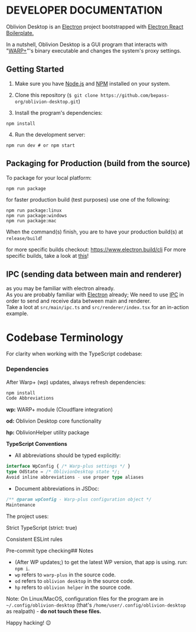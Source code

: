 # DEVELOPER DOCUMENTATION

Oblivion Desktop is an [Electron](https://www.electronjs.org/) project bootstrapped with [Electron React Boilerplate.
](https://github.com/electron-react-boilerplate/electron-react-boilerplate)

In a nutshell, Oblivion Desktop is a GUI program that interacts with "[WARP+](https://github.com/bepass-org/warp-plus/)"'s binary executable and changes the system's proxy settings.

<!-- and [sing-box](https://sing-box.sagernet.org/alig) binaries. -->

## Getting Started

1. Make sure you have [Node.js](https://nodejs.org/) and [NPM](https://www.npmjs.com/) installed on your system.

2. Clone this repository (`$ git clone https://github.com/bepass-org/oblivion-desktop.git`)

3. Install the program's dependencies:

```shell
npm install
```

4. Run the development server:

```shell
npm run dev # or npm start
```

## Packaging for Production (build from the source)

To package for your local platform:

```shell
npm run package
```

for faster production build (test purposes) use one of the following:

```shell
npm run package:linux
npm run package:windows
npm run package:mac
```

When the command(s) finish, you are to have your production build(s) at `release/build`!

for more specific builds checkout: https://www.electron.build/cli
For more specific builds, take a look at [this](https://electron.build/cli)!

## IPC (sending data between main and renderer)

as you may be familiar with electron already.  
As you are probably familiar with [Electron](https://electron.build/) already;
We need to use [IPC](https://www.electronjs.org/docs/latest/tutorial/ipc) in order to send and receive data between main and renderer.  
Take a loot at `src/main/ipc.ts` and `src/renderer/index.tsx` for an in-action example.

# Codebase Terminology
For clarity when working with the TypeScript codebase:

### Dependencies
After Warp+ (wp) updates, always refresh dependencies:

```bash
npm install
Code Abbreviations
```

<b>wp:</b> WARP+ module (Cloudflare integration)

<b>od:</b> Oblivion Desktop core functionality

<b>hp:</b> OblivionHelper utility package

<b>TypeScript Conventions</b>

- All abbreviations should be typed explicitly:
```ts
interface WpConfig { /* Warp-plus settings */ }
type OdState = /* OblivionDesktop state */;
Avoid inline abbreviations - use proper type aliases
```

- Document abbreviations in JSDoc:
```ts
/** @param wpConfig - Warp-plus configuration object */
Maintenance
```
The project uses:

Strict TypeScript (strict: true)

Consistent ESLint rules

Pre-commit type checking## Notes

- (After WP updates;) to get the latest WP version, that app is using. run: `npm i`.
- `wp` refers to `warp-plus` in the source code.
- `od` refers to `oblivion desktop` in the source code.
- `hp` refers to `oblivion helper` in the source code.

Note: On Linux/MacOS, configuration files for the program are in `~/.config/oblivion-desktop` (that's `/home/user/.config/oblivion-desktop` as realpath) - **do not touch these files.**

Happy hacking! 😉
